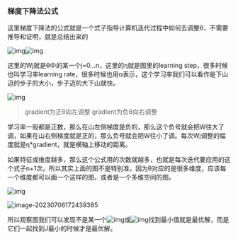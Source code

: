 ### 梯度下降法公式

这里梯度下降法的公式就是一个式子指导计算机迭代过程中如何去调整θ，不需要推导和证明，就是总结出来的

![img](https://www.itbaizhan.com/wiki/imgs/wps603.png)![img](https://www.itbaizhan.com/wiki/imgs/wps604.png)

这里的Wj就是θ中的某一个j=0…n，这里的η就是图里的learning step，很多时候也叫学习率learning rate，很多时候也用α表示，这个学习率我们可以看作是下山迈的步子的大小，步子迈的大下山就快。

![img](https://www.itbaizhan.com/wiki/imgs/wps605.jpg)

> gradient为正θ向左调整 gradient为负θ向右调整

学习率一般都是正数，那么在山左侧梯度是负的，那么这个负号就会把W往大了调，如果在山右侧梯度就是正的，那么负号就会把W往小了调。每次Wj调整的幅度就是η*gradient，就是横轴上移动的距离。

如果特征或维度越多，那么这个公式用的次数就越多，也就是每次迭代要应用的这个式子n+1次，所以其实上面的图不是特别准，因为θ对应的是很多维度，应该每一个维度都可以画一个这样的图，或者是一个多维空间的图。

![img](https://www.itbaizhan.com/wiki/imgs/wps790.png)

![image-20230706172439385](https://www.itbaizhan.com/wiki/imgs/image-20230706172439385.png)

所以观察图我们可以发现不是某一个![img](https://www.itbaizhan.com/wiki/imgs/wps609.png)或![img](https://www.itbaizhan.com/wiki/imgs/wps610.png)找到最小值就是最优解，而是它们一起找到J最小的时候才是最优解。

 
